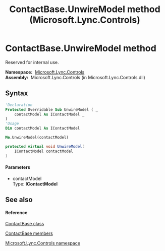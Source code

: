 ﻿---
title: ContactBase.UnwireModel method  (Microsoft.Lync.Controls)
TOCTitle: 'UnwireModel method '
ms:assetid: M:Microsoft.Lync.Controls.ContactBase.UnwireModel(Microsoft.Lync.Controls.Internal.Model.IContactModel)_DI_3_UC_OCS14MrefLyncWPF
ms:mtpsurl: https://msdn.microsoft.com/en-us/library/microsoft.lync.controls.contactbase.unwiremodel(v=office.15)
ms:contentKeyID: 48601824
ms.date: 07/28/2014
mtps_version: v=office.15
f1_keywords:
- Microsoft.Lync.Controls.ContactBase.UnwireModel
dev_langs:
- CSharp
- JScript
- VB
- other
---

# ContactBase.UnwireModel method

Reserved for internal use.

**Namespace:**  [Microsoft.Lync.Controls](microsoft-lync-controls-namespace_1.md)  
**Assembly:**  Microsoft.Lync.Controls (in Microsoft.Lync.Controls.dll)

## Syntax

``` vb
'Declaration
Protected Overridable Sub UnwireModel ( _
    contactModel As IContactModel _
)
'Usage
Dim contactModel As IContactModel

Me.UnwireModel(contactModel)
```

``` csharp
protected virtual void UnwireModel(
    IContactModel contactModel
)
```

#### Parameters

  - contactModel  
    Type: **IContactModel**  

## See also

#### Reference

[ContactBase class](contactbase-class-microsoft-lync-controls_1.md)

[ContactBase members](contactbase-members-microsoft-lync-controls_1.md)

[Microsoft.Lync.Controls namespace](microsoft-lync-controls-namespace_1.md)

